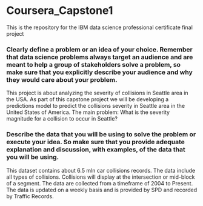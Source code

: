 # Coursera_Capstone1
This is the repository for the IBM data science professional certificate final project

### Clearly define a problem or an idea of your choice. Remember that data science problems always target an audience and are meant to help a group of stakeholders solve a problem, so make sure that you explicitly describe your audience and why they would care about your problem.
This project is about analyzing the severity of collisions in Seattle area in the USA. As part of this capstone project we will be developing a predictions model to predict the collisions severity in Seattle area in the United States of America. The main problem: What is the severity magnitude for a collision to occur in Seattle?

### Describe the data that you will be using to solve the problem or execute your idea. So make sure that you provide adequate explanation and discussion, with examples, of the data that you will be using.
This dataset contains about 6.5 mln car collisions records. The data include all types of collisions. Collisions will display at the intersection or mid-block of a segment. The data are collected from a timeframe of 2004 to Present. The data is updated on a weekly basis and is provided by SPD and recorded by Traffic Records.
